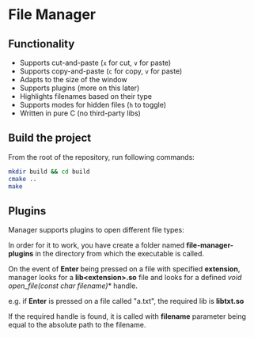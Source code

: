 # File Manager

## Functionality

- Supports cut-and-paste (`x` for cut, `v` for paste)
- Supports copy-and-paste (`c` for copy, `v` for paste)
- Adapts to the size of the window
- Supports plugins (more on this later)
- Highlights filenames based on their type
- Supports modes for hidden files (`h` to toggle)
- Written in pure C (no third-party libs)

## Build the project

From the root of the repository, run following commands:

```bash
mkdir build && cd build
cmake ..
make
```

## Plugins

Manager supports plugins to open different file types:

In order for it to work, you have create a folder named **file-manager-plugins** in the directory from which the executable is called.

On the event of **Enter** being pressed on a file with specified **extension**, manager looks for a **lib\<extension\>.so** file and looks for a defined **void open_file(const char* filename)** handle.

e.g. if **Enter** is pressed on a file called "a.txt", the required lib is **libtxt.so**

If the required handle is found, it is called with **filename** parameter being equal to the absolute path to the filename.


